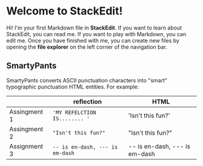 # Welcome to StackEdit!

Hi! I'm your first Markdown file in **StackEdit**. If you want to learn about StackEdit, you can read me. If you want to play with Markdown, you can edit me. Once you have finished with me, you can create new files by opening the **file explorer** on the left corner of the navigation bar.
## SmartyPants

SmartyPants converts ASCII punctuation characters into "smart" typographic punctuation HTML entities. For example:

|                |reflection                     |HTML                         |
|----------------|-------------------------------|-----------------------------|
|Assingment 1    |`'MY REFELCTION IS........ '`  |'Isn't this fun?'            |
|Assingment 2    |`"Isn't this fun?"`            |"Isn't this fun?"            |
|Assignment 3    |`-- is en-dash, --- is em-dash`|-- is en-dash, --- is em-dash|
